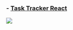 ### - [Task Tracker React](https://tasktrackers-react.netlify.app/)
![](./image/Task-tracker-react.gif)